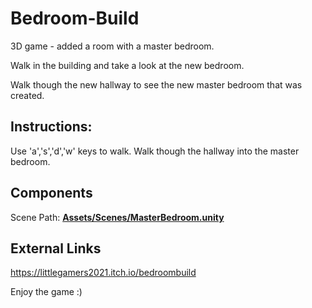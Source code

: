 # Bedroom-Build

3D game - added a room with a master bedroom.

Walk in the building and take a look at the new bedroom.

Walk though the new hallway to see the new master bedroom that was created.
<br/>

## Instructions:
Use 'a','s','d','w' keys to walk.
Walk though the hallway into the master bedroom.
<br/>

## Components

Scene Path: **[Assets/Scenes/MasterBedroom.unity](Assets/Scenes/MasterBedroom.unity)**

## External Links
https://littlegamers2021.itch.io/bedroombuild
<br/>

Enjoy the game :)
